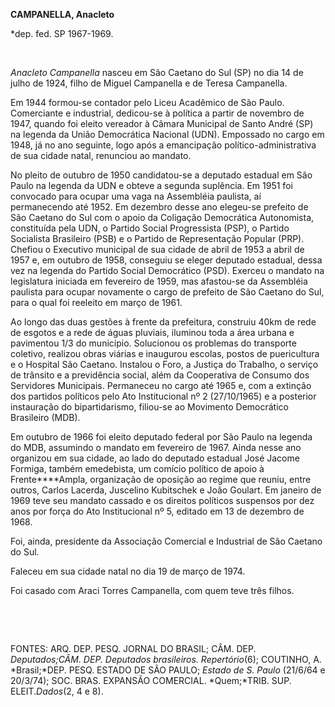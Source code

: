 **CAMPANELLA, Anacleto**

\*dep. fed. SP 1967-1969.

 

*Anacleto Campanella* nasceu em São Caetano do Sul (SP) no dia 14 de
julho de 1924, filho de Miguel Campanella e de Teresa Campanella.

Em 1944 formou-se contador pelo Liceu Acadêmico de São Paulo.
Comerciante e industrial, dedicou-se à política a partir de novembro de
1947, quando foi eleito vereador à Câmara Municipal de Santo André (SP)
na legenda da União Democrática Nacional (UDN). Empossado no cargo em
1948, já no ano seguinte, logo após a emancipação
político-administrativa de sua cidade natal, renunciou ao mandato.

No pleito de outubro de 1950 candidatou-se a deputado estadual em São
Paulo na legenda da UDN e obteve a segunda suplência. Em 1951 foi
convocado para ocupar uma vaga na Assembléia paulista, aí permanecendo
até 1952. Em dezembro desse ano elegeu-se prefeito de São Caetano do Sul
com o apoio da Coligação Democrática Autonomista, constituída pela UDN,
o Partido Social Progressista (PSP), o Partido Socialista Brasileiro
(PSB) e o Partido de Representação Popular (PRP). Chefiou o Executivo
municipal de sua cidade de abril de 1953 a abril de 1957 e, em outubro
de 1958, conseguiu se eleger deputado estadual, dessa vez na legenda do
Partido Social Democrático (PSD). Exerceu o mandato na legislatura
iniciada em fevereiro de 1959, mas afastou-se da Assembléia paulista
para ocupar novamente o cargo de prefeito de São Caetano do Sul, para o
qual foi reeleito em março de 1961.

Ao longo das duas gestões à frente da prefeitura, construiu 40km de rede
de esgotos e a rede de águas pluviais, iluminou toda a área urbana e
pavimentou 1/3 do município. Solucionou os problemas do transporte
coletivo, realizou obras viárias e inaugurou escolas, postos de
puericultura e o Hospital São Caetano. Instalou o Foro, a Justiça do
Trabalho, o serviço de trânsito e a previdência social, além da
Cooperativa de Consumo dos Servidores Municipais. Permaneceu no cargo
até 1965 e, com a extinção dos partidos políticos pelo Ato Institucional
nº 2 (27/10/1965) e a posterior instauração do bipartidarismo, filiou-se
ao Movimento Democrático Brasileiro (MDB).

Em outubro de 1966 foi eleito deputado federal por São Paulo na legenda
do MDB, assumindo o mandato em fevereiro de 1967. Ainda nesse ano
organizou em sua cidade, ao lado do deputado estadual José Jacome
Formiga, também emedebista, um comício político de apoio à
Frente****Ampla, organização de oposição ao regime que reuniu, entre
outros, Carlos Lacerda, Juscelino Kubitschek e João Goulart. Em janeiro
de 1969 teve seu mandato cassado e os direitos políticos suspensos por
dez anos por força do Ato Institucional nº 5, editado em 13 de dezembro
de 1968.

Foi, ainda, presidente da Associação Comercial e Industrial de São
Caetano do Sul.

Faleceu em sua cidade natal no dia 19 de março de 1974.

Foi casado com Araci Torres Campanella, com quem teve três filhos.

 

 

FONTES: ARQ. DEP. PESQ. JORNAL DO BRASIL; CÂM. DEP. *Deputados;*CÂM.
DEP*. Deputados brasileiros. Repertório*(6); COUTINHO, A. *Brasil;*DEP.
PESQ. ESTADO DE SÃO PAULO; *Estado de S. Paulo* (21/6/64 e 20/3/74);
SOC. BRAS. EXPANSÃO COMERCIAL. *Quem;*TRIB. SUP. ELEIT.*Dados*(2, 4 e
8).

 
